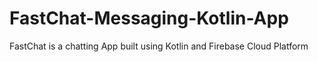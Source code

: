 # FastChat-Messaging-Kotlin-App
FastChat is a chatting App built using Kotlin and Firebase Cloud Platform
